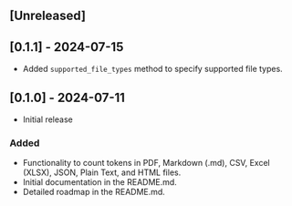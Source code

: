 ## [Unreleased]

## [0.1.1] - 2024-07-15

- Added `supported_file_types` method to specify supported file types.

## [0.1.0] - 2024-07-11

- Initial release

### Added
- Functionality to count tokens in PDF, Markdown (.md), CSV, Excel (XLSX), JSON, Plain Text, and HTML files.
- Initial documentation in the README.md.
- Detailed roadmap in the README.md.
